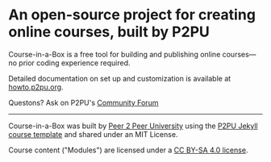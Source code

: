 # An open-source project for creating online courses, built by P2PU
Course-in-a-Box is a free tool for building and publishing online courses—no prior coding experience required. 

Detailed documentation on set up and customization is available at [howto.p2pu.org](http://howto.p2pu.org).

Questons? Ask on P2PU's [Community Forum](https://community.p2pu.org/c/tech/course-in-a-box/78)

---
Course-in-a-Box was built by [Peer 2 Peer University](http://www.p2pu.org) using the [P2PU Jekyll course template](http://github.com/p2pu/jekyll-course-template) and shared under an MIT License. 

Course content ("Modules") are licensed under a [CC BY-SA 4.0 license](https://creativecommons.org/licenses/by-sa/4.0/).
